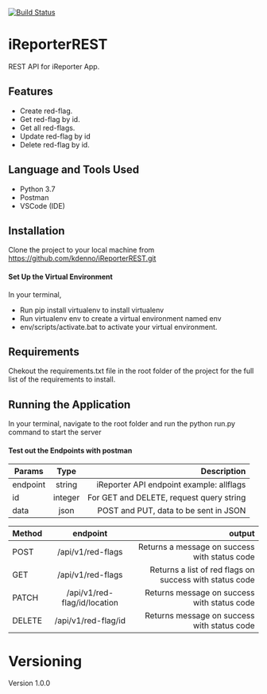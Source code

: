 [![Build Status](https://travis-ci.org/kdenno/iReporterREST.svg?branch=endpoints)](https://travis-ci.org/kdenno/iReporterREST)
# iReporterREST #

REST API for iReporter App. 

## Features ##
* Create  red-flag.
* Get  red-flag by id.
* Get all red-flags.
* Update red-flag by id
* Delete red-flag by id.

## Language and Tools Used ##
* Python 3.7
* Postman
* VSCode (IDE)

## Installation ##
Clone the project to your local machine from https://github.com/kdenno/iReporterREST.git

#### Set Up the Virtual Environment ###
In your terminal,
* Run pip install virtualenv to install virtualenv
* Run virtualenv env to create a virtual environment named env
* env/scripts/activate.bat to activate your virtual environment.

## Requirements ##
Chekout the requirements.txt file in the root folder of the project for the full list of the requirements to install.

## Running the Application ##
In your terminal, navigate to the root folder and run the python run.py command to start the server

#### Test out the Endpoints with postman ####

| Params        | Type          | Description                               |
| ------------- |:-------------:| ---------------------------------------:  |
| endpoint      | string        | iReporter API endpoint example: allflags  |
| id            | integer       | For GET and DELETE, request query string  |
| data          | json          | POST and PUT, data to be sent in JSON     |


| Method        | endpoint                     | output                                                  |
| ------------- |:----------------------------:| -------------------------------------------------------:|
| POST          | /api/v1/red-flags            | Returns a message on success with status code           |
| GET           | /api/v1/red-flags            | Returns a list of red flags on success with status code |
| PATCH         | /api/v1/red-flag/id/location | Returns message on success with status code             |
| DELETE        | /api/v1/red-flag/id          | Returns message on success with status code             |

# Versioning #
Version 1.0.0

 